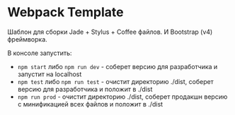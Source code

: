 # Webpack Template

Шаблон для сборки Jade + Stylus + Coffee файлов. И Bootstrap (v4) фреймворка.

В консоле запустить:
- `npm start` либо `npm run dev`  - соберет версию для разработчика и запустит на localhost
- `npm test` либо `npm run test` - очистит директорию ./dist, соберет версию для разработчика и положит в ./dist
- `npm run prod` - очистит директорию ./dist, соберет продакшн версию с минификацией всех файлов и положит в ./dist
